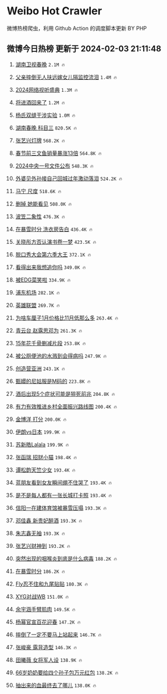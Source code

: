 # Weibo Hot Crawler 



微博热榜爬虫，利用 Github Action 的调度脚本更新 BY PHP 


## 微博今日热榜 更新于 2024-02-03 21:11:48 
1. [湖南卫视春晚](https://s.weibo.com/weibo?q=%E6%B9%96%E5%8D%97%E5%8D%AB%E8%A7%86%E6%98%A5%E6%99%9A&t=31&band_rank=1&Refer=top) `2.1M 🔥` 

1. [父亲摔倒无人扶远嫁女儿隔监控流泪](https://s.weibo.com/weibo?q=%23%E7%88%B6%E4%BA%B2%E6%91%94%E5%80%92%E6%97%A0%E4%BA%BA%E6%89%B6%E8%BF%9C%E5%AB%81%E5%A5%B3%E5%84%BF%E9%9A%94%E7%9B%91%E6%8E%A7%E6%B5%81%E6%B3%AA%23&t=31&band_rank=2&Refer=top) `1.4M 🔥` 

1. [2024网络视听盛典](https://s.weibo.com/weibo?q=%232024%E7%BD%91%E7%BB%9C%E8%A7%86%E5%90%AC%E7%9B%9B%E5%85%B8%23&t=31&band_rank=3&Refer=top) `1.3M 🔥` 

1. [将进酒回来了](https://s.weibo.com/weibo?q=%E5%B0%86%E8%BF%9B%E9%85%92%E5%9B%9E%E6%9D%A5%E4%BA%86&t=31&band_rank=4&Refer=top) `1.2M 🔥` 

1. [杨氏双缝干涉实验](https://s.weibo.com/weibo?q=%E6%9D%A8%E6%B0%8F%E5%8F%8C%E7%BC%9D%E5%B9%B2%E6%B6%89%E5%AE%9E%E9%AA%8C&t=31&band_rank=5&Refer=top) `1.0M 🔥` 

1. [湖南春晚 科目三](https://s.weibo.com/weibo?q=%E6%B9%96%E5%8D%97%E6%98%A5%E6%99%9A%20%E7%A7%91%E7%9B%AE%E4%B8%89&t=31&band_rank=6&Refer=top) `820.5K 🔥` 

1. [张艺兴灯牌](https://s.weibo.com/weibo?q=%E5%BC%A0%E8%89%BA%E5%85%B4%E7%81%AF%E7%89%8C&t=31&band_rank=7&Refer=top) `568.2K 🔥` 

1. [春节前三文鱼销量暴涨13倍](https://s.weibo.com/weibo?q=%23%E6%98%A5%E8%8A%82%E5%89%8D%E4%B8%89%E6%96%87%E9%B1%BC%E9%94%80%E9%87%8F%E6%9A%B4%E6%B6%A813%E5%80%8D%23&t=31&band_rank=8&Refer=top) `564.8K 🔥` 

1. [2024中央一号文件公布](https://s.weibo.com/weibo?q=%232024%E4%B8%AD%E5%A4%AE%E4%B8%80%E5%8F%B7%E6%96%87%E4%BB%B6%E5%85%AC%E5%B8%83%23&t=31&band_rank=9&Refer=top) `548.3K 🔥` 

1. [外婆见外孙接自己回城过年激动落泪](https://s.weibo.com/weibo?q=%23%E5%A4%96%E5%A9%86%E8%A7%81%E5%A4%96%E5%AD%99%E6%8E%A5%E8%87%AA%E5%B7%B1%E5%9B%9E%E5%9F%8E%E8%BF%87%E5%B9%B4%E6%BF%80%E5%8A%A8%E8%90%BD%E6%B3%AA%23&t=31&band_rank=10&Refer=top) `524.2K 🔥` 

1. [马宁 尺度](https://s.weibo.com/weibo?q=%E9%A9%AC%E5%AE%81%20%E5%B0%BA%E5%BA%A6&t=31&band_rank=11&Refer=top) `518.6K 🔥` 

1. [删掉 她能看见](https://s.weibo.com/weibo?q=%E5%88%A0%E6%8E%89%20%E5%A5%B9%E8%83%BD%E7%9C%8B%E8%A7%81&t=31&band_rank=12&Refer=top) `508.0K 🔥` 

1. [波笠二象性](https://s.weibo.com/weibo?q=%E6%B3%A2%E7%AC%A0%E4%BA%8C%E8%B1%A1%E6%80%A7&t=31&band_rank=13&Refer=top) `476.3K 🔥` 

1. [在暴雪时分 洗衣房告白](https://s.weibo.com/weibo?q=%E5%9C%A8%E6%9A%B4%E9%9B%AA%E6%97%B6%E5%88%86%20%E6%B4%97%E8%A1%A3%E6%88%BF%E5%91%8A%E7%99%BD&t=31&band_rank=14&Refer=top) `436.4K 🔥` 

1. [关晓彤方否认演书卷一梦](https://s.weibo.com/weibo?q=%23%E5%85%B3%E6%99%93%E5%BD%A4%E6%96%B9%E5%90%A6%E8%AE%A4%E6%BC%94%E4%B9%A6%E5%8D%B7%E4%B8%80%E6%A2%A6%23&t=31&band_rank=15&Refer=top) `423.5K 🔥` 

1. [脱口秀大会第六季大王](https://s.weibo.com/weibo?q=%E8%84%B1%E5%8F%A3%E7%A7%80%E5%A4%A7%E4%BC%9A%E7%AC%AC%E5%85%AD%E5%AD%A3%E5%A4%A7%E7%8E%8B&t=31&band_rank=16&Refer=top) `372.1K 🔥` 

1. [看得出来我想追你吗](https://s.weibo.com/weibo?q=%23%E7%9C%8B%E5%BE%97%E5%87%BA%E6%9D%A5%E6%88%91%E6%83%B3%E8%BF%BD%E4%BD%A0%E5%90%97%23&t=31&band_rank=17&Refer=top) `349.0K 🔥` 

1. [被EDG菜笑啦](https://s.weibo.com/weibo?q=%E8%A2%ABEDG%E8%8F%9C%E7%AC%91%E5%95%A6&t=31&band_rank=18&Refer=top) `334.9K 🔥` 

1. [浦东机场](https://s.weibo.com/weibo?q=%E6%B5%A6%E4%B8%9C%E6%9C%BA%E5%9C%BA&t=31&band_rank=19&Refer=top) `282.1K 🔥` 

1. [英雄联盟](https://s.weibo.com/weibo?q=%E8%8B%B1%E9%9B%84%E8%81%94%E7%9B%9F&t=31&band_rank=20&Refer=top) `269.7K 🔥` 

1. [为啥车厘子1月价格比11月低那么多](https://s.weibo.com/weibo?q=%23%E4%B8%BA%E5%95%A5%E8%BD%A6%E5%8E%98%E5%AD%901%E6%9C%88%E4%BB%B7%E6%A0%BC%E6%AF%9411%E6%9C%88%E4%BD%8E%E9%82%A3%E4%B9%88%E5%A4%9A%23&t=31&band_rank=21&Refer=top) `263.4K 🔥` 

1. [青云台 赵露思邓为](https://s.weibo.com/weibo?q=%E9%9D%92%E4%BA%91%E5%8F%B0%20%E8%B5%B5%E9%9C%B2%E6%80%9D%E9%82%93%E4%B8%BA&t=31&band_rank=22&Refer=top) `261.3K 🔥` 

1. [15年花千骨删减片段](https://s.weibo.com/weibo?q=15%E5%B9%B4%E8%8A%B1%E5%8D%83%E9%AA%A8%E5%88%A0%E5%87%8F%E7%89%87%E6%AE%B5&t=31&band_rank=23&Refer=top) `253.8K 🔥` 

1. [被公厕便池的水溅到会得病吗](https://s.weibo.com/weibo?q=%23%E8%A2%AB%E5%85%AC%E5%8E%95%E4%BE%BF%E6%B1%A0%E7%9A%84%E6%B0%B4%E6%BA%85%E5%88%B0%E4%BC%9A%E5%BE%97%E7%97%85%E5%90%97%23&t=31&band_rank=24&Refer=top) `247.9K 🔥` 

1. [创造营亚洲](https://s.weibo.com/weibo?q=%E5%88%9B%E9%80%A0%E8%90%A5%E4%BA%9A%E6%B4%B2&t=31&band_rank=25&Refer=top) `243.1K 🔥` 

1. [甄嬛的尼姑服是M码的](https://s.weibo.com/weibo?q=%E7%94%84%E5%AC%9B%E7%9A%84%E5%B0%BC%E5%A7%91%E6%9C%8D%E6%98%AFM%E7%A0%81%E7%9A%84&t=31&band_rank=26&Refer=top) `223.8K 🔥` 

1. [酒后出现5个症状可能是猝死前兆](https://s.weibo.com/weibo?q=%23%E9%85%92%E5%90%8E%E5%87%BA%E7%8E%B05%E4%B8%AA%E7%97%87%E7%8A%B6%E5%8F%AF%E8%83%BD%E6%98%AF%E7%8C%9D%E6%AD%BB%E5%89%8D%E5%85%86%23&t=31&band_rank=27&Refer=top) `204.8K 🔥` 

1. [有力有效推进乡村全面振兴路线图](https://s.weibo.com/weibo?q=%23%E6%9C%89%E5%8A%9B%E6%9C%89%E6%95%88%E6%8E%A8%E8%BF%9B%E4%B9%A1%E6%9D%91%E5%85%A8%E9%9D%A2%E6%8C%AF%E5%85%B4%E8%B7%AF%E7%BA%BF%E5%9B%BE%23&t=31&band_rank=28&Refer=top) `200.4K 🔥` 

1. [金博洋 打分](https://s.weibo.com/weibo?q=%E9%87%91%E5%8D%9A%E6%B4%8B%20%E6%89%93%E5%88%86&t=31&band_rank=29&Refer=top) `200.0K 🔥` 

1. [伊朗vs日本](https://s.weibo.com/weibo?q=%23%E4%BC%8A%E6%9C%97vs%E6%97%A5%E6%9C%AC%23&t=31&band_rank=30&Refer=top) `199.9K 🔥` 

1. [苏新皓Lalala](https://s.weibo.com/weibo?q=%E8%8B%8F%E6%96%B0%E7%9A%93Lalala&t=31&band_rank=31&Refer=top) `199.9K 🔥` 

1. [张函瑞 招财小猫](https://s.weibo.com/weibo?q=%E5%BC%A0%E5%87%BD%E7%91%9E%20%E6%8B%9B%E8%B4%A2%E5%B0%8F%E7%8C%AB&t=31&band_rank=32&Refer=top) `198.4K 🔥` 

1. [谭松韵天竺少女](https://s.weibo.com/weibo?q=%23%E8%B0%AD%E6%9D%BE%E9%9F%B5%E5%A4%A9%E7%AB%BA%E5%B0%91%E5%A5%B3%23&t=31&band_rank=33&Refer=top) `193.4K 🔥` 

1. [蓝朋友看到女友瞬间绷不住哭了](https://s.weibo.com/weibo?q=%23%E8%93%9D%E6%9C%8B%E5%8F%8B%E7%9C%8B%E5%88%B0%E5%A5%B3%E5%8F%8B%E7%9E%AC%E9%97%B4%E7%BB%B7%E4%B8%8D%E4%BD%8F%E5%93%AD%E4%BA%86%23&t=31&band_rank=34&Refer=top) `193.4K 🔥` 

1. [是不是每人都有一张长城打卡照](https://s.weibo.com/weibo?q=%23%E6%98%AF%E4%B8%8D%E6%98%AF%E6%AF%8F%E4%BA%BA%E9%83%BD%E6%9C%89%E4%B8%80%E5%BC%A0%E9%95%BF%E5%9F%8E%E6%89%93%E5%8D%A1%E7%85%A7%23&t=31&band_rank=35&Refer=top) `193.4K 🔥` 

1. [信阳一在建体育馆被暴雪压塌](https://s.weibo.com/weibo?q=%23%E4%BF%A1%E9%98%B3%E4%B8%80%E5%9C%A8%E5%BB%BA%E4%BD%93%E8%82%B2%E9%A6%86%E8%A2%AB%E6%9A%B4%E9%9B%AA%E5%8E%8B%E5%A1%8C%23&t=31&band_rank=36&Refer=top) `193.3K 🔥` 

1. [邓佳鑫 新贵妃醉酒](https://s.weibo.com/weibo?q=%E9%82%93%E4%BD%B3%E9%91%AB%20%E6%96%B0%E8%B4%B5%E5%A6%83%E9%86%89%E9%85%92&t=31&band_rank=37&Refer=top) `193.3K 🔥` 

1. [朱志鑫无袖](https://s.weibo.com/weibo?q=%23%E6%9C%B1%E5%BF%97%E9%91%AB%E6%97%A0%E8%A2%96%23&t=31&band_rank=38&Refer=top) `193.3K 🔥` 

1. [张艺兴财神到](https://s.weibo.com/weibo?q=%E5%BC%A0%E8%89%BA%E5%85%B4%E8%B4%A2%E7%A5%9E%E5%88%B0&t=31&band_rank=39&Refer=top) `193.2K 🔥` 

1. [突然出现的咽喉炎到底是什么病毒](https://s.weibo.com/weibo?q=%23%E7%AA%81%E7%84%B6%E5%87%BA%E7%8E%B0%E7%9A%84%E5%92%BD%E5%96%89%E7%82%8E%E5%88%B0%E5%BA%95%E6%98%AF%E4%BB%80%E4%B9%88%E7%97%85%E6%AF%92%23&t=31&band_rank=40&Refer=top) `188.2K 🔥` 

1. [在暴雪时分](https://s.weibo.com/weibo?q=%E5%9C%A8%E6%9A%B4%E9%9B%AA%E6%97%B6%E5%88%86&t=31&band_rank=41&Refer=top) `186.2K 🔥` 

1. [Fly忍不住和九尾贴贴](https://s.weibo.com/weibo?q=%23Fly%E5%BF%8D%E4%B8%8D%E4%BD%8F%E5%92%8C%E4%B9%9D%E5%B0%BE%E8%B4%B4%E8%B4%B4%23&t=31&band_rank=42&Refer=top) `180.3K 🔥` 

1. [XYG对战WB](https://s.weibo.com/weibo?q=XYG%E5%AF%B9%E6%88%98WB&t=31&band_rank=43&Refer=top) `151.0K 🔥` 

1. [余宇涵手臂肌肉](https://s.weibo.com/weibo?q=%E4%BD%99%E5%AE%87%E6%B6%B5%E6%89%8B%E8%87%82%E8%82%8C%E8%82%89&t=31&band_rank=44&Refer=top) `149.5K 🔥` 

1. [杨幂官宣百花迎春](https://s.weibo.com/weibo?q=%23%E6%9D%A8%E5%B9%82%E5%AE%98%E5%AE%A3%E7%99%BE%E8%8A%B1%E8%BF%8E%E6%98%A5%23&t=31&band_rank=45&Refer=top) `147.2K 🔥` 

1. [摔倒了一定不要马上站起来](https://s.weibo.com/weibo?q=%23%E6%91%94%E5%80%92%E4%BA%86%E4%B8%80%E5%AE%9A%E4%B8%8D%E8%A6%81%E9%A9%AC%E4%B8%8A%E7%AB%99%E8%B5%B7%E6%9D%A5%23&t=31&band_rank=46&Refer=top) `146.7K 🔥` 

1. [张峻豪 露背造型](https://s.weibo.com/weibo?q=%E5%BC%A0%E5%B3%BB%E8%B1%AA%20%E9%9C%B2%E8%83%8C%E9%80%A0%E5%9E%8B&t=31&band_rank=47&Refer=top) `146.3K 🔥` 

1. [田曦薇 女将军人设](https://s.weibo.com/weibo?q=%E7%94%B0%E6%9B%A6%E8%96%87%20%E5%A5%B3%E5%B0%86%E5%86%9B%E4%BA%BA%E8%AE%BE&t=31&band_rank=48&Refer=top) `138.9K 🔥` 

1. [66岁奶奶要给四个孙子包万元红包](https://s.weibo.com/weibo?q=%2366%E5%B2%81%E5%A5%B6%E5%A5%B6%E8%A6%81%E7%BB%99%E5%9B%9B%E4%B8%AA%E5%AD%99%E5%AD%90%E5%8C%85%E4%B8%87%E5%85%83%E7%BA%A2%E5%8C%85%23&t=31&band_rank=49&Refer=top) `138.2K 🔥` 

1. [抽出来的血最终去了哪儿](https://s.weibo.com/weibo?q=%23%E6%8A%BD%E5%87%BA%E6%9D%A5%E7%9A%84%E8%A1%80%E6%9C%80%E7%BB%88%E5%8E%BB%E4%BA%86%E5%93%AA%E5%84%BF%23&t=31&band_rank=50&Refer=top) `138.0K 🔥` 

